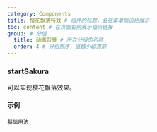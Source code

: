 ```yaml
---
category: Components
title: 樱花飘落特效 # 组件的标题，会在菜单侧边栏展示
toc: content # 在页面右侧展示锚点链接
group: # 分组
  title: 动画背景 # 所在分组的名称
  order: 4 # 分组排序，值越小越靠前
---
```


### startSakura

可以实现樱花飘落效果。

#### 示例

<!-- 可以通过code加载示例代码，dumi会帮我们做解析 -->

<code src="./__demo__/base.tsx">基础用法</code>

